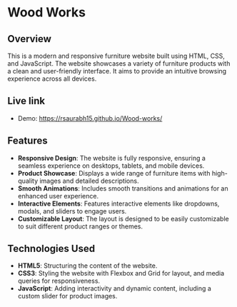 # Wood Works

## Overview

This is a modern and responsive furniture website built using HTML, CSS, and JavaScript. The website showcases a variety of furniture products with a clean and user-friendly interface. It aims to provide an intuitive browsing experience across all devices.

## Live link
- Demo: https://rsaurabh15.github.io/Wood-works/

## Features

- **Responsive Design**: The website is fully responsive, ensuring a seamless experience on desktops, tablets, and mobile devices.
- **Product Showcase**: Displays a wide range of furniture items with high-quality images and detailed descriptions.
- **Smooth Animations**: Includes smooth transitions and animations for an enhanced user experience.
- **Interactive Elements**: Features interactive elements like dropdowns, modals, and sliders to engage users.
- **Customizable Layout**: The layout is designed to be easily customizable to suit different product ranges or themes.

## Technologies Used

- **HTML5**: Structuring the content of the website.
- **CSS3**: Styling the website with Flexbox and Grid for layout, and media queries for responsiveness.
- **JavaScript**: Adding interactivity and dynamic content, including a custom slider for product images.
